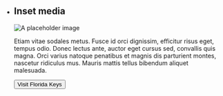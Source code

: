 
<ul class="usa-card-group">
  <li class="usa-card tablet:grid-col-4">
    <div class="usa-card__container">
      <div class="usa-card__header">
        <h2 class="usa-card__heading">Inset media</h2>
      </div>
      <div class="usa-card__media usa-card__media--inset">
        <div class="usa-card__img">
          <img
            src="https://designsystem.digital.gov/img/introducing-uswds-2-0/built-to-grow--alt.jpg"
            alt="A placeholder image"
          />
        </div>
      </div>
      <div class="usa-card__body">
        <p>
          Etiam vitae sodales metus. Fusce id orci dignissim, efficitur risus
          eget, tempus odio. Donec lectus ante, auctor eget cursus sed,
          convallis quis magna. Orci varius natoque penatibus et magnis dis
          parturient montes, nascetur ridiculus mus. Mauris mattis tellus
          bibendum aliquet malesuada.
        </p>
      </div>
      <div class="usa-card__footer">
        <button class="usa-button">Visit Florida Keys</button>
      </div>
    </div>
  </li>
</ul>